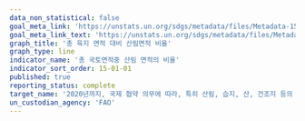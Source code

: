 ```yaml
---
data_non_statistical: false
goal_meta_link: 'https://unstats.un.org/sdgs/metadata/files/Metadata-15-01-01.pdf'
goal_meta_link_text: 'https://unstats.un.org/sdgs/metadata/files/Metadata-15-01-01.pdf'
graph_title: '총 육지 면적 대비 산림면적 비율'
graph_type: line
indicator_name: '총 국토면적중 산림 면적의 비율'
indicator_sort_order: 15-01-01
published: true
reporting_status: complete
target_name: '2020년까지, 국제 협약 의무에 따라, 특히 산림, 습지, 산, 건조지 등의 육지 및 내륙 담수 생태계와 그 서비스에 대한 보전, 복원 및 지속가능한 사용을 보장'
un_custodian_agency: 'FAO'
---
```

